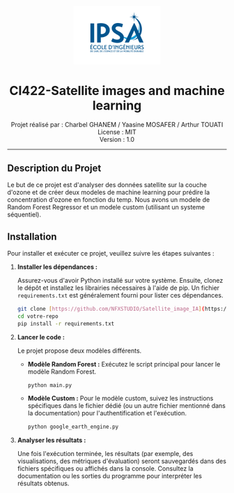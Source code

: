<p align="center">
  <br>
  <a href="#">
    <img src="Logo_IPSA.png" alt="Logo du Projet" width="200">
  </a>
  <br>
</p>

<h1 align="center">CI422-Satellite images and machine learning</h1>

<p align="center">
  Projet réalisé par : Charbel GHANEM / Yaasine MOSAFER / Arthur TOUATI
  <br>
  License : MIT
  <br>
  Version : 1.0
  <br>
</p>

---

## Description du Projet

Le but de ce projet est d'analyser des données satellite sur la couche d'ozone et de créer deux modeles de machine learning pour prédire la concentration d'ozone en fonction du temp.
Nous avons un modele de Random Forest Regressor et un modele custom (utilisant un systeme séquentiel).

## Installation

Pour installer et exécuter ce projet, veuillez suivre les étapes suivantes :

1.  **Installer les dépendances :**

    Assurez-vous d'avoir Python installé sur votre système. Ensuite, clonez le dépôt et installez les librairies nécessaires à l'aide de pip. Un fichier `requirements.txt` est généralement fourni pour lister ces dépendances.

    ```bash
    git clone [https://github.com/NFXSTUDIO/Satellite_image_IA](https://github.com/NFXSTUDIO/Satellite_image_IA)
    cd votre-repo
    pip install -r requirements.txt
    ```

2.  **Lancer le code :**

    Le projet propose deux modèles différents.

    * **Modèle Random Forest :** Exécutez le script principal pour lancer le modèle Random Forest.

        ```bash
        python main.py
        ```

    * **Modèle Custom :** Pour le modèle custom, suivez les instructions spécifiques dans le fichier dédié (ou un autre fichier mentionné dans la documentation) pour l'authentification et l'exécution.

        ```bash
        python google_earth_engine.py
        ```

3.  **Analyser les résultats :**

    Une fois l'exécution terminée, les résultats (par exemple, des visualisations, des métriques d'évaluation) seront sauvegardés dans des fichiers spécifiques ou affichés dans la console. Consultez la documentation ou les sorties du programme pour interpréter les résultats obtenus.
